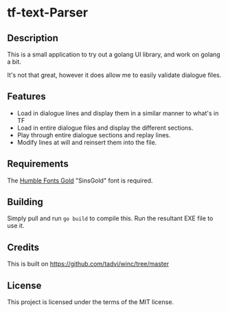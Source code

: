 # tf-text-Parser

## Description

This is a small application to try out a golang UI library, and work on golang a bit.

It's not that great, however it does allow me to easily validate dialogue files.

## Features

- Load in dialogue lines and display them in a similar manner to what's in TF
- Load in entire dialogue files and display the different sections.
- Play through entire dialogue sections and replay lines.
- Modify lines at will and reinsert them into the file.

## Requirements

The [Humble Fonts Gold](https://somepx.itch.io/humble-fonts-gold) "SinsGold" font is required.

## Building

Simply pull and run `go build` to compile this. Run the resultant EXE file to use it.

## Credits

This is built on https://github.com/tadvi/winc/tree/master

## License

This project is licensed under the terms of the MIT license.
